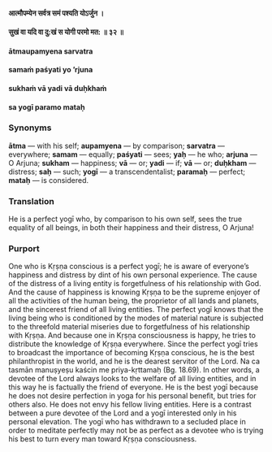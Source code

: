 #### आत्मौपम्येन सर्वत्र समं पश्यति योऽर्जुन ।
#### सुखं वा यदि वा दु:खं स योगी परमो मत: ॥ ३२ ॥

#### ātmaupamyena sarvatra
#### samaṁ paśyati yo ’rjuna
#### sukhaṁ vā yadi vā duḥkhaṁ
#### sa yogī paramo mataḥ

### Synonyms

**ātma** — with his self; **aupamyena** — by comparison; **sarvatra** — everywhere; **samam** — equally; **paśyati** — sees; **yaḥ** — he who; **arjuna** — O Arjuna; **sukham** — happiness; **vā** — or; **yadi** — if; **vā** — or; **duḥkham** — distress; **saḥ** — such; **yogī** — a transcendentalist; **paramaḥ** — perfect; **mataḥ** — is considered.

### Translation

He is a perfect yogī who, by comparison to his own self, sees the true equality of all beings, in both their happiness and their distress, O Arjuna!

### Purport

One who is Kṛṣṇa conscious is a perfect yogī; he is aware of everyone’s happiness and distress by dint of his own personal experience. The cause of the distress of a living entity is forgetfulness of his relationship with God. And the cause of happiness is knowing Kṛṣṇa to be the supreme enjoyer of all the activities of the human being, the proprietor of all lands and planets, and the sincerest friend of all living entities. The perfect yogī knows that the living being who is conditioned by the modes of material nature is subjected to the threefold material miseries due to forgetfulness of his relationship with Kṛṣṇa. And because one in Kṛṣṇa consciousness is happy, he tries to distribute the knowledge of Kṛṣṇa everywhere. Since the perfect yogī tries to broadcast the importance of becoming Kṛṣṇa conscious, he is the best philanthropist in the world, and he is the dearest servitor of the Lord. Na ca tasmān manuṣyeṣu kaścin me priya-kṛttamaḥ (Bg. 18.69). In other words, a devotee of the Lord always looks to the welfare of all living entities, and in this way he is factually the friend of everyone. He is the best yogī because he does not desire perfection in yoga for his personal benefit, but tries for others also. He does not envy his fellow living entities. Here is a contrast between a pure devotee of the Lord and a yogī interested only in his personal elevation. The yogī who has withdrawn to a secluded place in order to meditate perfectly may not be as perfect as a devotee who is trying his best to turn every man toward Kṛṣṇa consciousness.